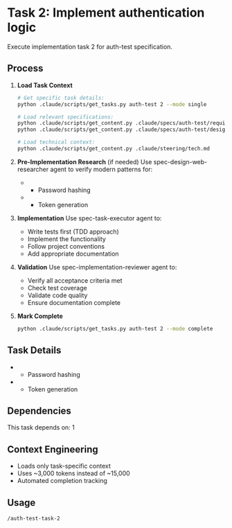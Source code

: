 # Task 2: Implement authentication logic

Execute implementation task 2 for auth-test specification.

## Process

1. **Load Task Context**
   ```bash
   # Get specific task details:
   python .claude/scripts/get_tasks.py auth-test 2 --mode single
   
   # Load relevant specifications:
   python .claude/scripts/get_content.py .claude/specs/auth-test/requirements.md
   python .claude/scripts/get_content.py .claude/specs/auth-test/design.md
   
   # Load technical context:
   python .claude/scripts/get_content.py .claude/steering/tech.md
   ```

2. **Pre-Implementation Research** (if needed)
   Use spec-design-web-researcher agent to verify modern patterns for:
      - - Password hashing
   - - Token generation

3. **Implementation**
   Use spec-task-executor agent to:
   - Write tests first (TDD approach)
   - Implement the functionality
   - Follow project conventions
   - Add appropriate documentation

4. **Validation**
   Use spec-implementation-reviewer agent to:
   - Verify all acceptance criteria met
   - Check test coverage
   - Validate code quality
   - Ensure documentation complete

5. **Mark Complete**
   ```bash
   python .claude/scripts/get_tasks.py auth-test 2 --mode complete
   ```

## Task Details
- - Password hashing
- - Token generation

## Dependencies
This task depends on: 1

## Context Engineering
- Loads only task-specific context
- Uses ~3,000 tokens instead of ~15,000
- Automated completion tracking

## Usage
```
/auth-test-task-2
```
